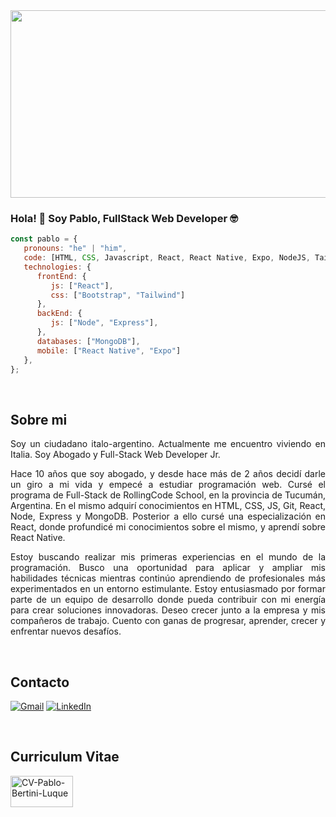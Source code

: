<img src="https://crehana-blog.imgix.net/media/filer_public/4f/f2/4ff29197-d3b6-40d5-8ed9-6695f3b635ff/que-es-react.jpg" width="1000px" height="300px" />      


### Hola! 👋 Soy Pablo, FullStack Web Developer 🤓
```javascript
const pablo = {
   pronouns: "he" | "him",
   code: [HTML, CSS, Javascript, React, React Native, Expo, NodeJS, Tailwind, GIT],
   technologies: {
      frontEnd: {
         js: ["React"],
         css: ["Bootstrap", "Tailwind"]
      },
      backEnd: {
         js: ["Node", "Express"],
      },
      databases: ["MongoDB"],
      mobile: ["React Native", "Expo"]
   },
};
```
<br/>

<h2>Sobre mi</h2>
<p style="text-align: justify;"y>Soy un ciudadano italo-argentino. Actualmente me encuentro viviendo en Italia. Soy Abogado y Full-Stack Web Developer Jr.</p>  

<p style="text-align: justify;">
Hace 10 años que soy abogado, y desde hace más de 2 años decidí darle un giro a mi vida y empecé a estudiar programación web.  Cursé el programa de Full-Stack de RollingCode School, en la provincia de Tucumán, Argentina. En el mismo adquirí conocimientos en HTML, CSS, JS, Git, React, Node, Express y MongoDB. Posterior a ello cursé una especialización en React, donde profundicé mi conocimientos sobre el mismo, y aprendí sobre React Native.
</p>

<p style="text-align: justify;">
Estoy buscando realizar mis primeras experiencias en el mundo de la programación. Busco una oportunidad para aplicar y ampliar mis habilidades técnicas mientras continúo aprendiendo de profesionales más experimentados en un entorno estimulante. Estoy entusiasmado por formar parte de un equipo de desarrollo donde pueda contribuir con mi energía para crear soluciones innovadoras. Deseo crecer junto a la empresa y mis compañeros de trabajo.  Cuento con ganas de progresar, aprender, crecer y enfrentar nuevos desafíos.
</p>

<br/>
<h2>Contacto</h2>
<p align="left">
  <a href="mailto: pablobertiniluque@gmail.com" target="_blank" title="Gmail">
  <img src="https://img.shields.io/badge/-Gmail-FF0000?style=flat-square&labelColor=FF0000&logo=gmail&logoColor=white&link=LINK-DO-SEU-GMAIL" alt="Gmail"/></a>
  <a href="https://www.linkedin.com/in/pablo-ezequiel-bertini-luque/" target="_blank" title="LinkedIn">
  <img src="https://img.shields.io/badge/-Linkedin-0e76a8?style=flat-square&logo=Linkedin&logoColor=white&link=LINK-DO-SEU-LINKEDIN" alt="LinkedIn"/></a>
  </p>

  <br/>
<h2>Curriculum Vitae</h2>
<p align="left">
  <a href="https://cv-pablo-bertini-luque.netlify.app/" target="blank" title="Gmail">
  <img src="https://encrypted-tbn0.gstatic.com/images?q=tbn:ANd9GcTcUFXO4IAMJI0K3ChWRZPXZRF7gWCr5sSdegMju6NTnA&s" target="_blank" width="100px" height="50px" alt="CV-Pablo-Bertini-Luque"/></a>


